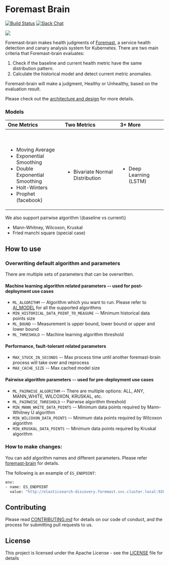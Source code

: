 # Foremast Brain
[![Build Status](https://travis-ci.org/intuit/foremast-brain.svg?branch=dev)](https://travis-ci.org/intuit/foremast-brain)
[![Slack Chat](https://img.shields.io/badge/slack-live-orange.svg)](https://foremastio.slack.com/)

![](https://github.com/intuit/foremast/blob/master/docs/assets/images/logos/Foremast/foremast-logo-blue.png)

Foremast-brain makes health judgments of [Foremast](https://github.com/intuit/foremast), a service health detection and canary analysis system for Kubernetes. There are two main criteria that Foremast-brain evaluates:

1. Check if the baseline and current health metric have the same distribution pattern.
2. Calculate the historical model and detect current metric anomalies.

Foremast-brain will make a judgment, Healthy or Unhealthy, based on the evaluation result.

Please check out the [architecture and design](https://github.com/intuit/foremast/blob/master/docs/guides/design.md) for more details.
### Models  <a id="models"></a>

<table>
  <thead>
    <tr>
      <th style="text-align:left">One Metrics</th>
      <th style="text-align:left">Two Metrics</th>
      <th style="text-align:left">3+ More</th>
    </tr>
  </thead>
  <tbody>
    <tr>
      <td style="text-align:left">
        <p>​</p>
        <ul>
          <li>Moving Average</li>
          <li>Exponential Smoothing</li>
          <li>Double Exponential Smoothing</li>
          <li>Holt-Winters</li>
          <li>Prophet (facebook)</li>
        </ul>
      </td>
      <td style="text-align:left">
        <p>​</p>
        <ul>
          <li>Bivariate Normal Distribution</li>
        </ul>
      </td>
      <td style="text-align:left">
        <p>​</p>
        <ul>
          <li>Deep Learning (LSTM)</li>
        </ul>
      </td>
    </tr>
  </tbody>
</table>We also support pairwise algorithm \(baseline vs current\)

* Mann-Whitney, Wilcoxon, Kruskal
* Fried manchi square \(special case\)


## How to use

### Overwriting default algorithm and parameters

There are multiple sets of parameters that can be overwritten.

#### Machine learning algorithm related parameters -- used for post-deployment use cases

- `ML_ALGORITHM` -- Algorithm which you want to run. Please refer to [AI_MODEL](https://github.com/intuit/foremast-brain/blob/master/src/models/modelclass.py) for all the supported algorithms
- `MIN_HISTORICAL_DATA_POINT_TO_MEASURE` -- Minimum historical data points size
- `ML_BOUND` -- Measurement is upper bound, lower bound or upper and lower bound
- `ML_THRESHOLD` -- Machine learning algorithm threshold

#### Performance, fault-tolerant related parameters

- `MAX_STUCK_IN_SECONDS` -- Max process time until another foremast-brain process will take over and reprocess
- `MAX_CACHE_SIZE` -- Max cached model size

#### Pairwise algorithm parameters -- used for pre-deployment use cases

- `ML_PAIRWISE_ALGORITHM` -- There are multiple options: ALL, ANY, MANN_WHITE, WILCOXON, KRUSKAL, etc.
- `ML_PAIRWISE_THRESHOLD` -- Pairwise algorithm threshold
- `MIN_MANN_WHITE_DATA_POINTS` -- Minimum data points required by Mann-Whitney U algorithm
- `MIN_WILCOXON_DATA_POINTS` -- Minimum data points required by Wilcoxon algorithm
- `MIN_KRUSKAL_DATA_POINTS` -- Minimum data points required by Kruskal algorithm

### How to make changes:

You can add algorithm names and different parameters.
Please refer [foremast-brain](https://github.com/intuit/foremast/blob/master/deploy/foremast/3_judgement/foremast-brain.yaml) for details.

The following is an example of `ES_ENDPOINT`:

```sh
env:
- name: ES_ENDPOINT
  value: "http://elasticsearch-discovery.foremast.svc.cluster.local:9200"
```

## Contributing

Please read [CONTRIBUTING.md](CONTRIBUTING.md) for details on our code of conduct, and the process for submitting pull requests to us.

## License

This project is licensed under the Apache License - see the [LICENSE](LICENSE) file for details
